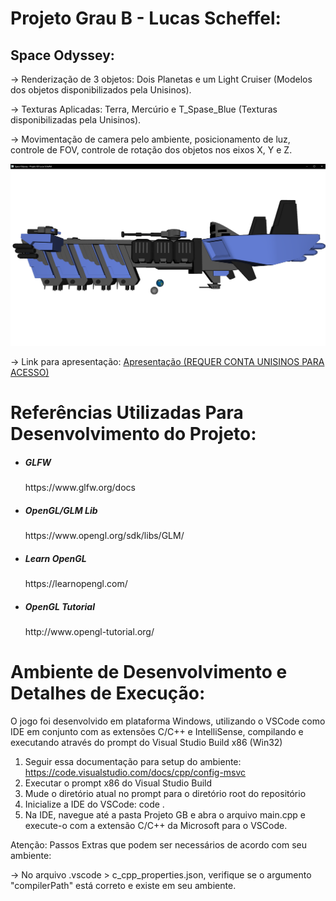 # Projeto Grau B - Lucas Scheffel:

## Space Odyssey:

-> Renderização de 3 objetos: Dois Planetas e um Light Cruiser (Modelos dos objetos disponibilizados pela Unisinos).

-> Texturas Aplicadas: Terra, Mercúrio e T_Spase_Blue (Texturas disponibilizadas pela Unisinos).

-> Movimentação de camera pelo ambiente, posicionamento de luz, controle de FOV, controle de rotação dos objetos nos eixos X, Y e Z.

![Space Odyssey](SpaceOdyssey.png)

-> Link para apresentação: [Apresentação (REQUER CONTA UNISINOS PARA ACESSO)](https://asavbrm-my.sharepoint.com/:v:/g/personal/lscheffel_edu_unisinos_br/ETvy2O_WBLlClLFMWUsNkU0Bffy1cZCaHh3UM-tfhS1IAw?nav=eyJyZWZlcnJhbEluZm8iOnsicmVmZXJyYWxBcHAiOiJTdHJlYW1XZWJBcHAiLCJyZWZlcnJhbFZpZXciOiJTaGFyZURpYWxvZy1MaW5rIiwicmVmZXJyYWxBcHBQbGF0Zm9ybSI6IldlYiIsInJlZmVycmFsTW9kZSI6InZpZXcifX0%3D&e=LTwJn8)

# Referências Utilizadas Para Desenvolvimento do Projeto:

<ul>
  <li>
    <h5>GLFW</h5>
    https://www.glfw.org/docs
  </li>
  <li>
    <h5>OpenGL/GLM Lib</h5>
    https://www.opengl.org/sdk/libs/GLM/
  </li>
  <li>
    <h5>Learn OpenGL</h5>
    https://learnopengl.com/
  </li>
  <li>
    <h5>OpenGL Tutorial </h5>
    http://www.opengl-tutorial.org/
  </li>
</ul>

# Ambiente de Desenvolvimento e Detalhes de Execução:

O jogo foi desenvolvido em plataforma Windows, utilizando o VSCode como IDE em conjunto com as extensões C/C++ e IntelliSense, compilando e executando através do prompt do Visual Studio Build x86 (Win32)

1. Seguir essa documentação para setup do ambiente: https://code.visualstudio.com/docs/cpp/config-msvc
2. Executar o prompt x86 do Visual Studio Build
3. Mude o diretório atual no prompt para o diretório root do repositório
4. Inicialize a IDE do VSCode: code .
5. Na IDE, navegue até a pasta Projeto GB e abra o arquivo main.cpp e execute-o com a extensão C/C++ da Microsoft para o VSCode.

Atenção: Passos Extras que podem ser necessários de acordo com seu ambiente:

-> No arquivo .vscode > c_cpp_properties.json, verifique se o argumento "compilerPath" está correto e existe em seu ambiente.